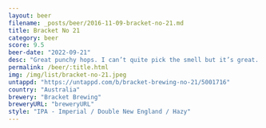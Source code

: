 ```yaml
---
layout: beer
filename: _posts/beer/2016-11-09-bracket-no-21.md
title: Bracket No 21
category: beer
score: 9.5
beer-date: "2022-09-21"
desc: "Great punchy hops. I can’t quite pick the smell but it’s great. Every sip is amazing"
permalink: /beer/:title.html
img: /img/list/bracket-no-21.jpeg
untappd: "https://untappd.com/b/bracket-brewing-no-21/5001716"
country: "Australia"
brewery: "Bracket Brewing"
breweryURL: "breweryURL"
style: "IPA - Imperial / Double New England / Hazy"
---
```

